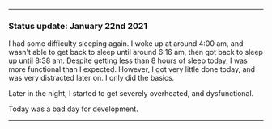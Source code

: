 ***

### Status update: January 22nd 2021

I had some difficulty sleeping again. I woke up at around 4:00 am, and wasn't able to get back to sleep until around 6:16 am, then got back to sleep up until 8:38 am. Despite getting less than 8 hours of sleep today, I was more functional than I expected. However, I got very little done today, and was very distracted later on. I only did the basics.

Later in the night, I started to get severely overheated, and dysfunctional.

Today was a bad day for development.
 
***
